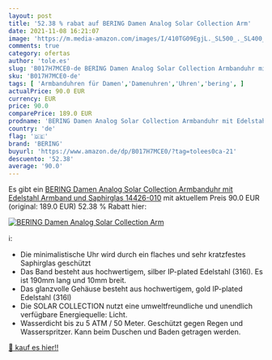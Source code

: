 ```yaml
---
layout: post
title: '52.38 % rabat auf BERING Damen Analog Solar Collection Arm'
date: 2021-11-08 16:21:07
image: 'https://m.media-amazon.com/images/I/410TG09EgjL._SL500_._SL400_.jpg'
comments: true
category: ofertas
author: 'tole.es'
slug: 'B017H7MCE0-de BERING Damen Analog Solar Collection Armbanduhr mit...'
sku: 'B017H7MCE0-de'
tags: [ 'Armbanduhren für Damen','Damenuhren','Uhren','bering', ]
actualPrice: 90.0 EUR
currency: EUR
price: 90.0
comparePrice: 189.0 EUR
prodname: 'BERING Damen Analog Solar Collection Armbanduhr mit Edelstahl Armband und Saphirglas 14426-010'
country: 'de'
flag: '🇩🇪'
brand: 'BERING'
buyurl: 'https://www.amazon.de/dp/B017H7MCE0/?tag=tolees0ca-21'
descuento: '52.38'
average: '90.0'
---
```


Es gibt ein [BERING Damen Analog Solar Collection Armbanduhr mit Edelstahl Armband und Saphirglas 14426-010](https://www.amazon.de/dp/B017H7MCE0/?tag=tolees0ca-21) mit aktuellem Preis 90.0 EUR (original: 189.0 EUR) 52.38 % Rabatt hier:

[![BERING Damen Analog Solar Collection Arm](https://m.media-amazon.com/images/I/410TG09EgjL._SL500_._SL400_.jpg)](https://www.amazon.de/dp/B017H7MCE0/?tag=tolees0ca-21)

ℹ️:

- Die minimalistische Uhr wird durch ein flaches und sehr kratzfestes Saphirglas geschützt
- Das Band besteht aus hochwertigem, silber IP-plated Edelstahl (316l). Es ist 190mm lang und 10mm breit.
- Das glanzvolle Gehäuse besteht aus hochwertigem, gold IP-plated Edelstahl (316l)
- Die SOLAR COLLECTION nutzt eine umweltfreundliche und unendlich verfügbare Energiequelle: Licht.
- Wasserdicht bis zu 5 ATM / 50 Meter. Geschützt gegen Regen und Wasserspritzer. Kann beim Duschen und Baden getragen werden.

[🛒 kauf es hier!!](https://www.amazon.de/dp/B017H7MCE0/?tag=tolees0ca-21)

